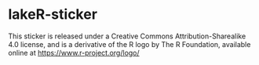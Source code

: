 # lakeR-sticker

This sticker is released under a Creative Commons Attribution-Sharealike 4.0 license, and is a derivative of the R logo by The R Foundation, available online at https://www.r-project.org/logo/